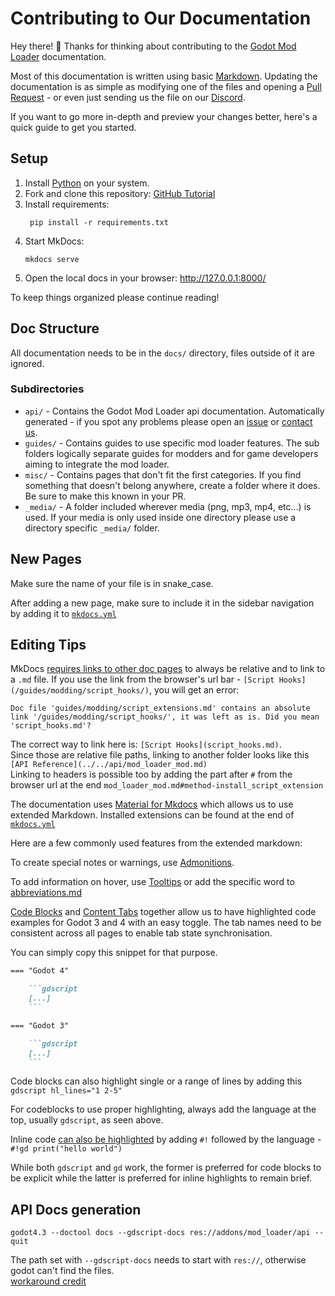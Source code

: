 # Contributing to Our Documentation
Hey there! 🎉 Thanks for thinking about contributing to the [Godot Mod Loader](https://github.com/GodotModding/godot-mod-loader) documentation. 

Most of this documentation is written using basic [Markdown](https://www.markdownguide.org/basic-syntax/). 
Updating the documentation is as simple as modifying one of the files and opening a [Pull Request](https://docs.github.com/en/pull-requests/collaborating-with-pull-requests/proposing-changes-to-your-work-with-pull-requests/about-pull-requests) - 
or even just sending us the file on our [Discord](https://discord.godotmodding.com/).

If you want to go more in-depth and preview your changes better, here's a quick guide to get you started.

## Setup

1. Install [Python](https://docs.python.org/3/using/index.html) on your system.
2. Fork and clone this repository: [GitHub Tutorial](https://docs.github.com/en/pull-requests/collaborating-with-pull-requests/working-with-forks/fork-a-repo)
3. Install requirements: 
   ```shell
    pip install -r requirements.txt
    ```
4. Start MkDocs: 
    ```shell
    mkdocs serve
    ```
5. Open the local docs in your browser: http://127.0.0.1:8000/

To keep things organized please continue reading!

## Doc Structure
All documentation needs to be in the `docs/` directory, files outside of it are ignored.

### Subdirectories
- `api/` - Contains the Godot Mod Loader api documentation. Automatically generated - if you spot any problems please open an [issue](https://github.com/GodotModding/gmlwiki/issues) or [contact us](https://discord.godotmodding.com/).
- `guides/` - Contains guides to use specific mod loader features. The sub folders logically separate guides for modders and for game developers aiming to integrate the mod loader.
- `misc/` - Contains pages that don't fit the first categories. If you find something that doesn't belong anywhere, create a folder where it does. Be sure to make this known in your PR.
- `_media/` - A folder included wherever media (png, mp3, mp4, etc...) is used. If your media is only used inside one directory please use a directory specific `_media/` folder.

## New Pages
Make sure the name of your file is in snake_case.

After adding a new page, make sure to include it in the sidebar navigation by adding it to [`mkdocs.yml`](./mkdocs.yml)

## Editing Tips

MkDocs [requires links to other doc pages](https://www.mkdocs.org/user-guide/writing-your-docs/#internal-links) 
to always be relative and to link to a `.md` file. If you use the link from the browser's 
url bar - `[Script Hooks](/guides/modding/script_hooks/)`, you will get an error:
```
Doc file 'guides/modding/script_extensions.md' contains an absolute link '/guides/modding/script_hooks/', it was left as is. Did you mean 'script_hooks.md'?
```
The correct way to link here is: `[Script Hooks](script_hooks.md)`.   
Since those are relative file paths, linking to another folder looks like this `[API Reference](../../api/mod_loader_mod.md)`   
Linking to headers is possible too by adding the part after `#` from the browser url at the end `mod_loader_mod.md#method-install_script_extension`

The documentation uses [Material for Mkdocs](https://squidfunk.github.io/mkdocs-material/)
which allows us to use extended Markdown. Installed extensions can be found at the end of [`mkdocs.yml`](./mkdocs.yml)

Here are a few commonly used features from the extended markdown:

To create special notes or warnings, use [Admonitions](https://squidfunk.github.io/mkdocs-material/reference/admonitions/).

To add information on hover, use [Tooltips](https://squidfunk.github.io/mkdocs-material/reference/tooltips/#usage) or 
add the specific word to [abbreviations.md](includes/abbreviations.md) 

[Code Blocks](https://squidfunk.github.io/mkdocs-material/reference/code-blocks/) and 
[Content Tabs](https://squidfunk.github.io/mkdocs-material/reference/content-tabs/) 
together allow us to have highlighted code examples for Godot 3 and 4 with an easy toggle. 
The tab names need to be consistent across all pages to enable tab state synchronisation.

You can simply copy this snippet for that purpose.
```markdown
=== "Godot 4"

    ```gdscript
    [...]
    ```

=== "Godot 3"

    ```gdscript
    [...]
    ```
```

Code blocks can also highlight single or a range of lines by adding this   
`gdscript hl_lines="1 2-5"`

For codeblocks to use proper highlighting, always add the language at the top, usually `gdscript`, as seen above.

Inline code [can also be highlighted](https://squidfunk.github.io/mkdocs-material/reference/code-blocks/#highlighting-inline-code-blocks)
by adding `#!` followed by the language - `#!gd print("hello world")`

While both `gdscript` and `gd` work, the former is preferred for code blocks to be explicit while the latter
is preferred for inline highlights to remain brief.

## API Docs generation

```shell
godot4.3 --doctool docs --gdscript-docs res://addons/mod_loader/api --quit
```
The path set with `--gdscript-docs` needs to start with `res://`, otherwise godot can't find the files.   
[workaround credit](https://github.com/godotengine/godot/issues/84579#issuecomment-1873346477)